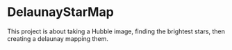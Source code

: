 # DelaunayStarMap
This project is about taking a Hubble image, finding the brightest stars, then creating a delaunay mapping them.
